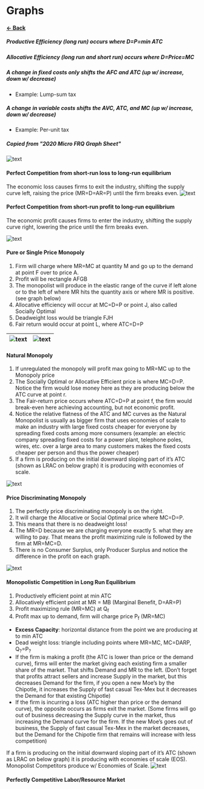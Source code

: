 # Graphs
#### [&larr; Back](README.md)
##### **Productive Efficiency** (long run) occurs where D=P=min ATC
##### **Allocative Efficiency** (long run and short run) occurs where D=Price=MC
##### A change in fixed costs only shifts the AFC and ATC (up w/ increase, down w/ decrease)
* Example: Lump-sum tax

##### A change in variable costs shifts the AVC, ATC, and MC (up w/ increase, down w/ decrease)
* Example: Per-unit tax

##### Copied from "2020 Micro FRQ Graph Sheet"
![text](images/image13.png)
#### **Perfect Competition** from short-run loss to long-run equilibrium
The economic loss causes firms to exit the industry, shifting the supply curve left, raising the price (MR=D=AR=P) until the firm breaks even.
![text](images/image5.jpg)
#### **Perfect Competition** from short-run profit to long-run equilibrium
The economic profit causes firms to enter the industry, shifting the supply curve right, lowering the price until the firm breaks even.

![text](images/image3.png)
#### Pure or Single Price Monopoly
1. Firm will charge where MR=MC at quantity M and go up to the demand at point F over to price A.
2. Profit will be rectangle AFGB
3. The monopolist will produce in the elastic range of the curve if left alone or to the left of where MR hits the quantity axis or where MR is positive. (see graph below)
4. Allocative efficiency will occur at MC=D=P or point J, also called Socially Optimal
5. Deadweight loss would be triangle FJH
6. Fair return would occur at point L, where ATC=D=P

|![text](images/image10.png)|![text](images/image17.png)|
|-|-|
#### Natural Monopoly
1. If unregulated the monopoly will profit max going to MR=MC up to the Monopoly price
2. The Socially Optimal or Allocative Efficient price is where MC=D=P. Notice the firm would lose money here as they are producing below the ATC curve at point r.
3. The Fair-return price occurs where ATC=D=P at point f, the firm would break-even here achieving accounting, but not economic profit.
4. Notice the relative flatness of the ATC and MC curves as the Natural Monopolist is usually as bigger firm that uses economies of scale to make an industry with large fixed costs cheaper for everyone by spreading fixed costs among more consumers (example: an electric company spreading fixed costs for a power plant, telephone poles, wires, etc. over a large area to many customers makes the fixed costs cheaper per person and thus the power cheaper)
6. If a firm is producing on the initial downward sloping part of it’s ATC (shown as LRAC on below graph) it is producing with economies of scale.

![text](images/image8.png)
#### Price Discriminating Monopoly
1. The perfectly price discriminating monopoly is on the right.
2. It will charge the Allocative or Social Optimal price where MC=D=P.
3. This means that there is no deadweight loss!
4. The MR=D because we are charging everyone exactly 5. what they are willing to pay.  That means the profit maximizing rule is followed by the firm at MR=MC=D.
6. There is no Consumer Surplus, only Producer Surplus and notice the difference in the profit on each graph.

![text](images/image1.png)
#### Monopolistic Competition in Long Run Equilibrium
1. Productively efficient point at min ATC
2. Allocatively efficient point at MR = MB (Marginal Benefit, D=AR=P) 
3. Profit maximizing rule (MR=MC) at Q<sub>f</sub>
4. Profit max up to demand, firm will charge price P<sub>f</sub> (MR=MC)
* __Excess Capacity__: horizontal distance from the point we are producing at to min ATC
* Dead weight loss: triangle including points where MR=MC, MC=DARP, Q<sub>?</sub>=P<sub>?</sub>
* If the firm is making a profit (the ATC is lower than price or the demand curve), firms will enter the market giving each existing firm a smaller share of the market. That shifts Demand and MR to the left. (Don’t forget that profits attract sellers and increase Supply in the market, but this decreases Demand for the firm, if you open a new Moe’s by the Chipotle, it increases the Supply of fast casual Tex-Mex but it decreases the Demand for that existing Chipotle)
* If the firm is incurring a loss (ATC higher than price or the demand curve), the opposite occurs as firms exit the market. (Some firms will go out of business decreasing the Supply curve in the market, thus increasing the Demand curve for the firm.  If the new Moe’s goes out of business, the Supply of fast casual Tex-Mex in the market decreases, but the Demand for the Chipotle firm that remains will increase with less competition)

If a firm is producing on the initial downward sloping part of it’s ATC (shown as LRAC on below graph) it is producing with economies of scale (EOS). Monopolist Competitors produce w/ Economies of Scale.
![text](images/image11.png)

#### Perfectly Competitive Labor/Resource Market